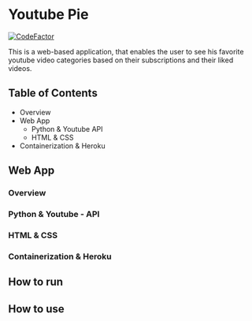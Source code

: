 # Youtube Pie

[![CodeFactor](https://www.codefactor.io/repository/github/nickgreen99/youtube-api-user-profiling/badge)](https://www.codefactor.io/repository/github/nickgreen99/youtube-api-user-profiling)

This is a web-based application, that enables the user to see his favorite youtube video categories based on their subscriptions and their liked videos.

## Table of Contents
* Overview
* Web App
  - Python & Youtube API
  - HTML & CSS
* Containerization & Heroku

## Web App

### Overview

### Python & Youtube - API

### HTML & CSS

### Containerization & Heroku

## How to run

## How to use

